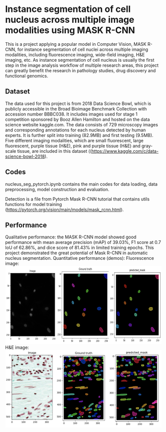 # Instance segmentation of cell nucleus across multiple image modalities using MASK R-CNN
This is a project applying a popular model in Computer Vision, MASK R-CNN, for instance segmentation of cell nuclei across multiple imaging modalities, including fluorescence imaging, wide-field imaging, H&E imaging, etc. As instance segmentation of cell nucleus is usually the first step in the image analysis workflow of multiple research areas, this project can greatly benefit the research in pathology studies, drug discovery and functional genomics.

## Dataset
The data used for this project is from 2018 Data Science Bowl, which is publicly accessible in the Broad Bioimage Benchmark Collection with accession number BBBC038. It includes images used for stage 1 competition sponsored by Booz Allen Hamilton and hosted on the data science website kaggle.com. The data consists of 729 microscopy images and corresponding annotations for each nucleus detected by human experts. It is further split into training (82.9MB) and first testing (9.5MB). Five different imaging modalities, which are small fluorescent, large fluorescent, purple tissue (H&E), pink and purple tissue (H&E) and gray-scale tissue, are included in this dataset ((https://www.kaggle.com/c/data-science-bowl-2018). 

## Codes
nucleus_seg_pytorch.ipynb contains the main codes for data loading, data preprocessing, model construction and evaluation.

Detection is a file from Pytorch Mask R-CNN tutorial that contains utils functions for model training (https://pytorch.org/vision/main/models/mask_rcnn.html).

## Performance
Qualitative performance: the MASK R-CNN model showed good performance with mean average precision (mAP) of 39.03%, F1 score at 0.7 IoU of 62.86%, and dice score of 81.43% in limited training epochs. This project demonstrated the great potential of Mask R-CNN in automatic nucleus segmentation.
Quantitative performance (demos): 
Fluorescence image:
<img src="./fluorescence_instanceSeg.png" alt="alt text" width="1000" height="250">
H&E image:
<img src="./h&e_instanceSeg.png" alt="alt text" width="1000" height="250">

